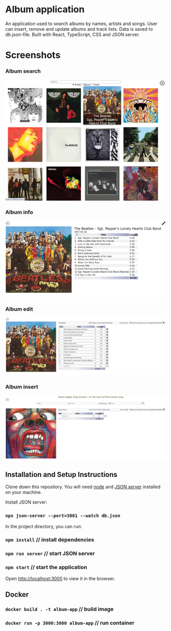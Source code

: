 # Album application

An application used to search albums by names, artists and songs. User can insert, remove and update albums and track lists. Data is saved to db.json-file. Built with React, TypeScript, CSS and JSON server. 

# Screenshots

### Album search

<img src="readmeImages/search.png" width="600">

### Album info

<img src="readmeImages/info.png" width="600">

### Album edit

<img src="readmeImages/edit.png" width="800">

### Album insert

<img src="readmeImages/insert.png" width="800">

## Installation and Setup Instructions

Clone down this repository. You will need [node](https://nodejs.org/en) and [JSON server](https://github.com/typicode/json-server) installed on your machine.

Install JSON server:

### `npx json-server --port=3001 --watch db.json`

In the project directory, you can run:

### `npm install` // install dependencies

### `npm run server` // start JSON server

### `npm start` // start the application

Open [http://localhost:3000](http://localhost:3000) to view it in the browser.

## Docker
### `docker build . -t album-app` // build image
### `docker run -p 3000:3000 album-app` // run container
